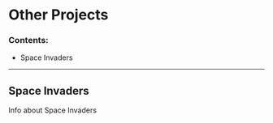 # Other Projects
### Contents:
<ul>
  <li>
    <a id="space"> Space Invaders </a>
  </li>
</ul>
<hr>

<h2 id="space"> Space Invaders </h2>
Info about Space Invaders
